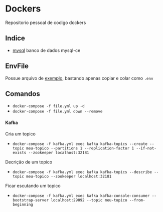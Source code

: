 # Dockers
Repositorio pessoal de codigo dockers

## Indice
- [mysql](mysql.yml) banco de dados mysql-ce


## EnvFile
Possue arquivo de [exemplo](.env.example), bastando apenas copiar e colar como `.env`


## Comandos
- `docker-compose -f file.yml up -d`
- `docker-compose -f file.yml down --remove`


#### Kafka
Cria um topico
- `docker-compose -f kafka.yml exec kafka kafka-topics --create --topic meu-topico --partitions 1 --replication-factor 1 --if-not-exists --zookeeper localhost:32181`

Decrição de um topico
- `docker-compose -f kafka.yml exec kafka kafka-topics --describe --topic meu-topico --zookeeper localhost:32181`

Ficar escutando um topico
- `docker-compose -f kafka.yml exec kafka kafka-console-consumer --bootstrap-server localhost:29092 --topic meu-topico --from-beginning`